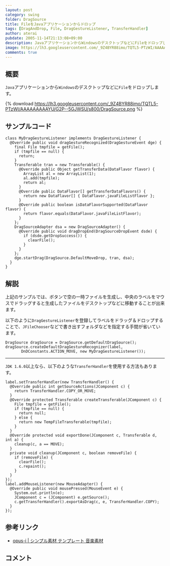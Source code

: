 ```yaml
---
layout: post
category: swing
folder: DragSource
title: FileをJavaアプリケーションからドロップ
tags: [DragAndDrop, File, DragGestureListener, TransferHandler]
author: aterai
pubdate: 2005-11-14T21:13:08+09:00
description: JavaアプリケーションからWindowsのデスクトップなどにFileをドロップします。
image: https://lh3.googleusercontent.com/_9Z4BYR88imo/TQTL5-PTzWI/AAAAAAAAAYU/G2P--5GJWSU/s800/DragSource.png
comments: true
---
```

## 概要
`Java`アプリケーションから`Windows`のデスクトップなどに`File`をドロップします。

{% download https://lh3.googleusercontent.com/_9Z4BYR88imo/TQTL5-PTzWI/AAAAAAAAAYU/G2P--5GJWSU/s800/DragSource.png %}

## サンプルコード
<pre class="prettyprint"><code>class MyDragGestureListener implements DragGestureListener {
  @Override public void dragGestureRecognized(DragGestureEvent dge) {
    final File tmpfile = getFile();
    if (tmpfile == null) {
      return;
    }
    Transferable tran = new Transferable() {
      @Override public Object getTransferData(DataFlavor flavor) {
        ArrayList al = new ArrayList(1);
        al.add(tmpfile);
        return al;
      }
      @Override public DataFlavor[] getTransferDataFlavors() {
        return new DataFlavor[] { DataFlavor.javaFileListFlavor };
      }
      @Override public boolean isDataFlavorSupported(DataFlavor flavor) {
        return flavor.equals(DataFlavor.javaFileListFlavor);
      }
    };
    DragSourceAdapter dsa = new DragSourceAdapter() {
      @Override public void dragDropEnd(DragSourceDropEvent dsde) {
        if (dsde.getDropSuccess()) {
          clearFile();
        }
      }
    };
    dge.startDrag(DragSource.DefaultMoveDrop, tran, dsa);
  }
}
</code></pre>

## 解説
上記のサンプルでは、ボタンで空の一時ファイルを生成し、中央のラベルをマウスでドラッグすると生成したファイルをデスクトップなどに移動することが出来ます。

以下のように`DragGestureListener`を登録してラベルをドラッグ＆ドロップすることで、`JFileChooser`などで書き出すフォルダなどを指定する手間が省いています。

<pre class="prettyprint"><code>DragSource dragSource = DragSource.getDefaultDragSource();
dragSource.createDefaultDragGestureRecognizer(label,
       DnDConstants.ACTION_MOVE, new MyDragGestureListener());
</code></pre>

- - - -
`JDK 1.6.0`以上なら、以下のような`TransferHandler`を使用する方法もあります。

<pre class="prettyprint"><code>label.setTransferHandler(new TransferHandler() {
  @Override public int getSourceActions(JComponent c) {
    return TransferHandler.COPY_OR_MOVE;
  }
  @Override protected Transferable createTransferable(JComponent c) {
    File tmpfile = getFile();
    if (tmpfile == null) {
      return null;
    } else {
      return new TempFileTransferable(tmpfile);
    }
  }
  @Override protected void exportDone(JComponent c, Transferable d, int a) {
    cleanup(c, a == MOVE);
  }
  private void cleanup(JComponent c, boolean removeFile) {
    if (removeFile) {
      clearFile();
      c.repaint();
    }
  }
});
label.addMouseListener(new MouseAdapter() {
  @Override public void mousePressed(MouseEvent e) {
    System.out.println(e);
    JComponent c = (JComponent) e.getSource();
    c.getTransferHandler().exportAsDrag(c, e, TransferHandler.COPY);
  }
});
</code></pre>

## 参考リンク
- [opus-i | シンプル素材 テンプレート 音楽素材](http://opus-i.biz/)

<!-- dummy comment line for breaking list -->

## コメント
